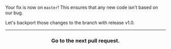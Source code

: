 Your fix is now on `master`! This ensures that any new code isn't based on our bug.

Let's backport those changes to the branch with release v1.0.

<hr>
<h3 align="center">Go to <a href-"{{ url }}">the next pull request</a>.</h3>

